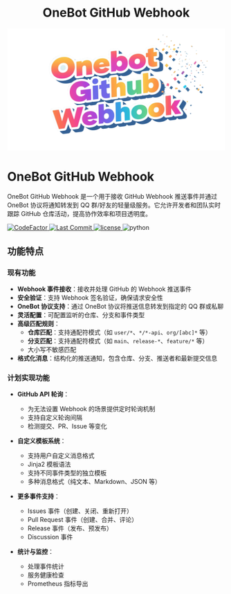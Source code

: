 <h1 align="center">
  OneBot GitHub Webhook
</h1>

<div align="center">
  <img src="./resources/logo.png" alt="Onebot GitHub Webhook Logo">
</div>

<p align="center">

# OneBot GitHub Webhook

  <p>OneBot GitHub Webhook 是一个用于接收 GitHub Webhook 推送事件并通过 OneBot 协议将通知转发到 QQ 群/好友的轻量级服务。它允许开发者和团队实时跟踪 GitHub 仓库活动，提高协作效率和项目透明度。</p>

  <a href="https://www.codefactor.io/repository/github/AptS-1547/onebot-github-webhook/">
    <img src="https://www.codefactor.io/repository/github/AptS-1547/onebot-github-webhook/badge" alt="CodeFactor" />
  </a>

  <a href="https://github.com/AptS-1547/onebot-github-webhook/activity">
    <img src="https://img.shields.io/github/last-commit/AptS-1547/onebot-github-webhook/master" alt="Last Commit"/>
  </a>

  <a href="./LICENSE">
    <img src="https://img.shields.io/github/license/AptS-1547/onebot-github-webhook" alt="license"/>
  </a>

  <img src="https://img.shields.io/badge/python-3.9+-blue.svg" alt="python">
</p>

## 功能特点

### 现有功能

- **Webhook 事件接收**：接收并处理 GitHub 的 Webhook 推送事件
- **安全验证**：支持 Webhook 签名验证，确保请求安全性
- **OneBot 协议支持**：通过 OneBot 协议将推送信息转发到指定的 QQ 群或私聊
- **灵活配置**：可配置监听的仓库、分支和事件类型
- **高级匹配规则**：
  - **仓库匹配**：支持通配符模式（如 `user/*`、`*/*-api`、`org/[abc]*` 等）
  - **分支匹配**：支持通配符模式（如 `main`、`release-*`、`feature/*` 等）
  - 大小写不敏感匹配
- **格式化消息**：结构化的推送通知，包含仓库、分支、推送者和最新提交信息

### 计划实现功能

- **GitHub API 轮询**：
  - 为无法设置 Webhook 的场景提供定时轮询机制
  - 支持自定义轮询间隔
  - 检测提交、PR、Issue 等变化
  
- **自定义模板系统**：
  - 支持用户自定义消息格式
  - Jinja2 模板语法
  - 支持不同事件类型的独立模板
  - 多种消息格式（纯文本、Markdown、JSON 等）

- **更多事件支持**：
  - Issues 事件（创建、关闭、重新打开）
  - Pull Request 事件（创建、合并、评论）
  - Release 事件（发布、预发布）
  - Discussion 事件

- **统计与监控**：
  - 处理事件统计
  - 服务健康检查
  - Prometheus 指标导出
